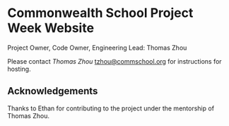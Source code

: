 # Commonwealth School Project Week Website

Project Owner, Code Owner, Engineering Lead: Thomas Zhou

Please contact *Thomas Zhou* <tzhou@commschool.org> for instructions for hosting.

## Acknowledgements

Thanks to Ethan for contributing to the project under the mentorship of Thomas Zhou.
